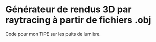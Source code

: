 # Générateur de rendus 3D par raytracing à partir de fichiers .obj

Code pour mon TIPE sur les puits de lumière.
